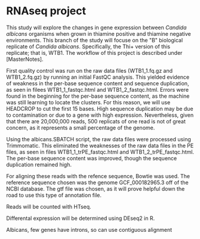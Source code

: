 # RNAseq project

This study will explore the changes in gene expression between _Candida albicans_ organisms when grown in thiamine positive and thiamine negative environments. This branch of the study will focuse on the "B" biological replicate of _Candida albicans_. Specifically, the Thi+ version of this replicate; that is, WTB1. The workflow of this project is described under [MasterNotes]. 

First quality control was run on the raw data files (WTB1_1.fq.gz and WTB1_2.fq.gz) by running an initial FastQC analysis. This yielded evidence of weakness in the per-base sequence content and sequence duplication, as seen in filees WTB1_1_fastqc.html and WTB1_2_fastqc.html. Errors were found in the beginning for the per-base sequence content, as the machine was still learning to locate the clusters. For this reason, we will use HEADCROP to cut the first 15 bases. High sequence duplication may be due to contamination or due to a gene with high expression. Nevertheless, given that there are 20,000,000 reads, 500 replicats of one read is not of great concern, as it represents a small percentage of the genome.

Using the albicans.SBATCH script, the raw data files were processed using Trimmomatic. This eliminated the weaknesses of the raw data files in the PE files, as seen in files WTB1_1_trPE_fastqc.html and WTB1_2_trPE_fastqc.html. The per-base sequence content was improved, though the sequence duplication remained high.

For aligning these reads with the refence sequence, Bowtie was used. The reference sequence chosen was the genome GCF_000182965.3 off of the NCBI database. The gtf file was chosen, as it will prove helpful down the road to use this type of annotation file.

Reads will be counted with HTseq.

Differental expression will be determined using DEseq2 in R. 

Albicans, few genes have introns, so can use contiguous alignment
